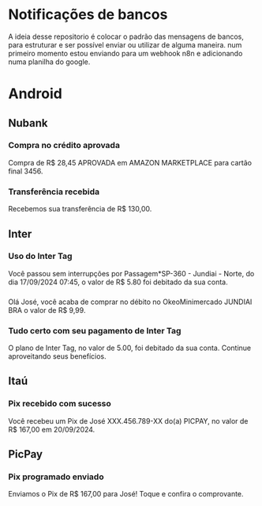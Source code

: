 # Notificações de bancos
A ideia desse repositorio é colocar o padrão das mensagens de bancos, para estruturar e ser possível enviar ou utilizar de alguma maneira.
num primeiro momento estou enviando para um webhook n8n e adicionando numa planilha do google.

# Android

## Nubank
### Compra no crédito aprovada
Compra de R$ 28,45 APROVADA em AMAZON MARKETPLACE para cartão final 3456.

### Transferência recebida
Recebemos sua transferência de R$ 130,00.

## Inter
### Uso do Inter Tag
Você passou sem interrupções por Passagem*SP-360 - Jundiai - Norte, do dia 17/09/2024 07:45, o valor de R$ 5.80 foi debitado da sua conta.

### 
Olá José, você acaba de comprar no débito no OkeoMinimercado JUNDIAI BRA o valor de R$ 9,99.

### Tudo certo com seu pagamento de Inter Tag
O plano de Inter Tag, no valor de 5.00,  foi debitado da sua conta. Continue aproveitando seus benefícios.

## Itaú
### Pix recebido com sucesso
Você recebeu um Pix de José XXX.456.789-XX do(a) PICPAY, no valor de R$ 167,00 em 20/09/2024.

## PicPay
### Pix programado enviado
Enviamos o Pix de R$ 167,00 para José! Toque e confira o comprovante.
